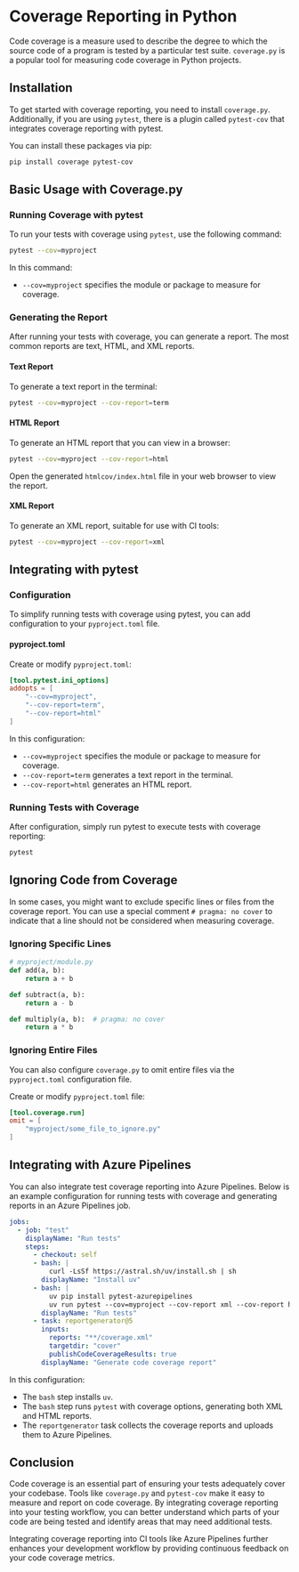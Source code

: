 # Coverage Reporting in Python

Code coverage is a measure used to describe the degree to which the source code of a program is tested by a particular test suite. `coverage.py` is a popular tool for measuring code coverage in Python projects.

## Installation

To get started with coverage reporting, you need to install `coverage.py`. Additionally, if you are using `pytest`, there is a plugin called `pytest-cov` that integrates coverage reporting with pytest.

You can install these packages via pip:

```bash
pip install coverage pytest-cov
```

## Basic Usage with Coverage.py

### Running Coverage with pytest

To run your tests with coverage using `pytest`, use the following command:

```bash
pytest --cov=myproject
```

In this command:

- `--cov=myproject` specifies the module or package to measure for coverage.

### Generating the Report

After running your tests with coverage, you can generate a report. The most common reports are text, HTML, and XML reports.

#### Text Report

To generate a text report in the terminal:

```bash
pytest --cov=myproject --cov-report=term
```

#### HTML Report

To generate an HTML report that you can view in a browser:

```bash
pytest --cov=myproject --cov-report=html
```

Open the generated `htmlcov/index.html` file in your web browser to view the report.

#### XML Report

To generate an XML report, suitable for use with CI tools:

```bash
pytest --cov=myproject --cov-report=xml
```

## Integrating with pytest

### Configuration

To simplify running tests with coverage using pytest, you can add configuration to your `pyproject.toml` file.

#### pyproject.toml

Create or modify `pyproject.toml`:

```toml
[tool.pytest.ini_options]
addopts = [
    "--cov=myproject",
    "--cov-report=term",
    "--cov-report=html"
]
```

In this configuration:

- `--cov=myproject` specifies the module or package to measure for coverage.
- `--cov-report=term` generates a text report in the terminal.
- `--cov-report=html` generates an HTML report.

### Running Tests with Coverage

After configuration, simply run pytest to execute tests with coverage reporting:

```bash
pytest
```

## Ignoring Code from Coverage

In some cases, you might want to exclude specific lines or files from the coverage report. You can use a special comment `# pragma: no cover` to indicate that a line should not be considered when measuring coverage.

### Ignoring Specific Lines

```python
# myproject/module.py
def add(a, b):
    return a + b

def subtract(a, b):
    return a - b

def multiply(a, b):  # pragma: no cover
    return a * b
```

### Ignoring Entire Files

You can also configure `coverage.py` to omit entire files via the `pyproject.toml` configuration file.

Create or modify `pyproject.toml` file:

```toml
[tool.coverage.run]
omit = [
    "myproject/some_file_to_ignore.py"
]
```

## Integrating with Azure Pipelines

You can also integrate test coverage reporting into Azure Pipelines. Below is an example configuration for running tests with coverage and generating reports in an Azure Pipelines job.

```yaml
jobs:
  - job: "test"
    displayName: "Run tests"
    steps:
      - checkout: self
      - bash: |
          curl -LsSf https://astral.sh/uv/install.sh | sh
        displayName: "Install uv"
      - bash: |
          uv pip install pytest-azurepipelines
          uv run pytest --cov=myproject --cov-report xml --cov-report html --junitxml junit/test-results.xml
        displayName: "Run tests"
      - task: reportgenerator@5
        inputs:
          reports: "**/coverage.xml"
          targetdir: "cover"
          publishCodeCoverageResults: true
        displayName: "Generate code coverage report"
```

In this configuration:

- The `bash` step installs `uv`.
- The `bash` step runs `pytest` with coverage options, generating both XML and HTML reports.
- The `reportgenerator` task collects the coverage reports and uploads them to Azure Pipelines.

## Conclusion

Code coverage is an essential part of ensuring your tests adequately cover your codebase. Tools like `coverage.py` and `pytest-cov` make it easy to measure and report on code coverage. By integrating coverage reporting into your testing workflow, you can better understand which parts of your code are being tested and identify areas that may need additional tests.

Integrating coverage reporting into CI tools like Azure Pipelines further enhances your development workflow by providing continuous feedback on your code coverage metrics.
